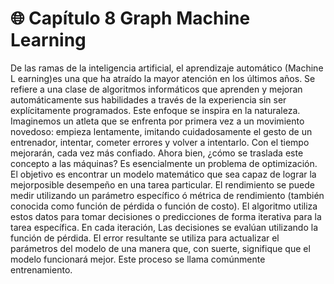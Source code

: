 # 🌐 Capítulo 8 Graph Machine Learning

    
De las ramas de la inteligencia artificial, el aprendizaje automático  (Machine L earning)es una que ha atraído
la mayor atención en los últimos años. Se refiere a una clase de algoritmos informáticos que
aprenden y mejoran automáticamente sus habilidades a través de la experiencia sin ser explícitamente
programados. 
Este enfoque se inspira en la naturaleza. Imaginemos un atleta que se enfrenta por primera vez a un
movimiento novedoso: empieza lentamente, imitando cuidadosamente el gesto
de un entrenador, intentar, cometer errores y volver a intentarlo. Con el tiempo mejorarán,
cada vez más confiado.
Ahora bien, ¿cómo se traslada este concepto a las máquinas? Es esencialmente un problema  de optimización.
El objetivo es encontrar un modelo matemático que sea capaz de lograr la mejorposible desempeño en una tarea particular.
El rendimiento se puede medir utilizando un parámetro específico ó métrica de rendimiento 
(también conocida como función de pérdida o función de costo). El algoritmo utiliza
estos datos para tomar decisiones o predicciones de forma iterativa para la tarea específica. En cada iteración,
Las decisiones se evalúan utilizando la función de pérdida. El error resultante se utiliza para actualizar el
parámetros del modelo de una manera que, con suerte, signifique que el modelo funcionará mejor. Este
 proceso se llama comúnmente entrenamiento.
